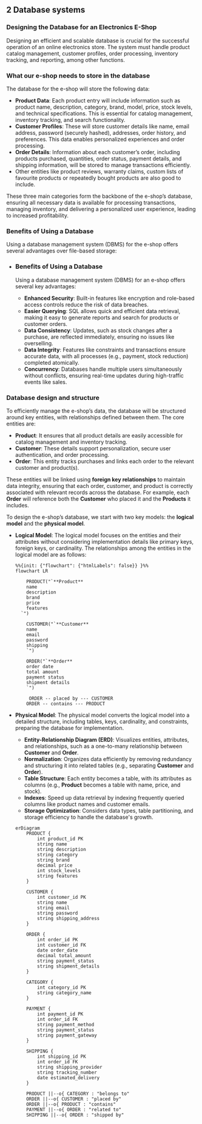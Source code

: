 

## 2 Database systems

### Designing the Database for an Electronics E-Shop

Designing an efficient and scalable database is crucial for the successful operation of an online electronics store. The system must handle product catalog management, customer profiles, order processing, inventory tracking, and reporting, among other functions. 

### **What our e-shop needs to store in the database**

The database for the e-shop will store the following data:

- **Product Data**: Each product entry will include information such as product name, description, category, brand, model, price, stock levels, and technical specifications. This is essential for catalog management, inventory tracking, and search functionality.
- **Customer Profiles**: These will store customer details like name, email address, password (securely hashed), addresses, order history, and preferences. This data enables personalized experiences and order processing.
- **Order Details**: Information about each customer’s order, including products purchased, quantities, order status, payment details, and shipping information, will be stored to manage transactions efficiently.
- Other entities like product reviews, warranty claims, custom lists of favourite products or repeatedly bought products are also good to include.

These three main categories form the backbone of the e-shop’s database, ensuring all necessary data is available for processing transactions, managing inventory, and delivering a personalized user experience, leading to increased profitability.

### **Benefits of Using a Database**

Using a database management system (DBMS) for the e-shop offers several advantages over file-based storage:

- ### **Benefits of Using a Database**

  Using a database management system (DBMS) for an e-shop offers several key advantages:

  - **Enhanced Security**: Built-in features like encryption and role-based access controls reduce the risk of data breaches.
  - **Easier Querying**: SQL allows quick and efficient data retrieval, making it easy to generate reports and search for products or customer orders.
  - **Data Consistency**: Updates, such as stock changes after a purchase, are reflected immediately, ensuring no issues like overselling.
  - **Data Integrity**: Features like constraints and transactions ensure accurate data, with all processes (e.g., payment, stock reduction) completed atomically.
  - **Concurrency**: Databases handle multiple users simultaneously without conflicts, ensuring real-time updates during high-traffic events like sales.

### **Database design and structure**

To efficiently manage the e-shop’s data, the database will be structured around key entities, with relationships defined between them. The core entities are:

- **Product**: It ensures that all product details are easily accessible for catalog management and inventory tracking.
- **Customer**: These details support personalization, secure user authentication, and order processing.
- **Order**: This entity tracks purchases and links each order to the relevant customer and product(s).

These entities will be linked using **foreign key relationships** to maintain data integrity, ensuring that each order, customer, and product is correctly associated with relevant records across the database. For example, each **Order** will reference both the **Customer** who placed it and the **Products** it includes.

To design the e-shop’s database, we start with two key models: the **logical model** and the **physical model**.

- **Logical Model**: The logical model focuses on the entities and their attributes without considering implementation details like primary keys, foreign keys, or cardinality. The relationships among the entities in the logical model are as follows:

  ```mermaid
  %%{init: {"flowchart": {"htmlLabels": false}} }%%
  flowchart LR
      
      PRODUCT("`**Product**
      name
      description
      brand
      price
      features
  	`")
  	
      CUSTOMER("`**Customer**
      name
      email
      password
      shipping
      `")
      
      ORDER("`**Order**
      order date
      total amount
      payment status
      shipment details
      `")
      
       ORDER -- placed by --- CUSTOMER
      ORDER -- contains --- PRODUCT 
  ```

- **Physical Model**: The physical model converts the logical model into a detailed structure, including tables, keys, cardinality, and constraints, preparing the database for implementation.

  - **Entity-Relationship Diagram (ERD)**: Visualizes entities, attributes, and relationships, such as a one-to-many relationship between **Customer** and **Order**.
  - **Normalization**: Organizes data efficiently by removing redundancy and structuring it into related tables (e.g., separating **Customer** and **Order**).
  - **Table Structure**: Each entity becomes a table, with its attributes as columns (e.g., **Product** becomes a table with name, price, and stock).
  - **Indexes**: Speed up data retrieval by indexing frequently queried columns like product names and customer emails.
  - **Storage Optimization**: Considers data types, table partitioning, and storage efficiency to handle the database's growth.

  ```mermaid
  erDiagram
      PRODUCT {
          int product_id PK
          string name
          string description
          string category
          string brand
          decimal price
          int stock_levels
          string features
      }
      
      CUSTOMER {
          int customer_id PK
          string name
          string email
          string password
          string shipping_address
      }
      
      ORDER {
          int order_id PK
          int customer_id FK
          date order_date
          decimal total_amount
          string payment_status
          string shipment_details
      }
      
      CATEGORY {
          int category_id PK
          string category_name
      }
      
      PAYMENT {
          int payment_id PK
          int order_id FK
          string payment_method
          string payment_status
          string payment_gateway
      }
      
      SHIPPING {
          int shipping_id PK
          int order_id FK
          string shipping_provider
          string tracking_number
          date estimated_delivery
      }
      
      PRODUCT ||--o{ CATEGORY : "belongs to"
      ORDER ||--o{ CUSTOMER : "placed by"
      ORDER ||--o{ PRODUCT : "contains"
      PAYMENT ||--o{ ORDER : "related to"
      SHIPPING ||--o{ ORDER : "shipped by"
  
  ```

  
